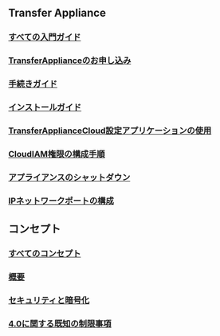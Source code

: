 ## Transfer Appliance
### [すべての入門ガイド](https://cloud.google.com/transfer-appliance/docs/4.0/how-to)
### [TransferApplianceのお申し込み](https://console.cloud.google.com/transfer/appliance)
### [手続きガイド](https://cloud.google.com/transfer-appliance/docs/4.0/procedure-guide)
### [インストールガイド](https://cloud.google.com/transfer-appliance/docs/4.0/installation-guide)
### [TransferApplianceCloud設定アプリケーションの使用](https://cloud.google.com/transfer-appliance/docs/4.0/permissions-application)
### [CloudIAM権限の構成手順](https://cloud.google.com/transfer-appliance/docs/4.0/permissions-step-by-step)
### [アプライアンスのシャットダウン](https://cloud.google.com/transfer-appliance/docs/4.0/shutdown-appliance)
### [IPネットワークポートの構成](https://cloud.google.com/transfer-appliance/docs/4.0/ip-network-ports)
## コンセプト
### [すべてのコンセプト](https://cloud.google.com/transfer-appliance/docs/4.0/concepts)
### [概要](https://cloud.google.com/transfer-appliance/docs/4.0/overview)
### [セキュリティと暗号化](https://cloud.google.com/transfer-appliance/docs/4.0/security-and-encryption)
### [4.0に関する既知の制限事項](https://cloud.google.com/transfer-appliance/docs/4.0/known-limitations)